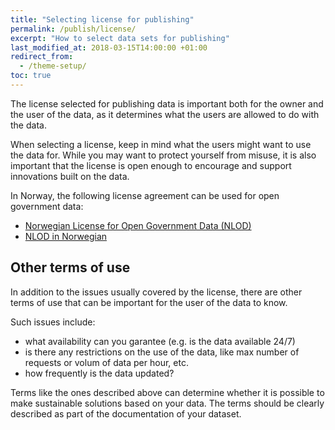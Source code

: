 ```yaml
---
title: "Selecting license for publishing"
permalink: /publish/license/
excerpt: "How to select data sets for publishing"
last_modified_at: 2018-03-15T14:00:00 +01:00
redirect_from:
  - /theme-setup/
toc: true
---
```


The license selected for publishing data is important both for the owner and the user of the data, as it determines what the users are allowed to do with the data.

When selecting a license, keep in mind what the users might want to use the data for. While you may want to protect yourself from misuse, it is also important that the license is open enough to encourage and support innovations built on the data. 

In Norway, the following license agreement can be used for open government data:
- [Norwegian License for Open Government Data (NLOD)](https://data.norge.no/nlod/en)
- [NLOD in Norwegian](https://data.norge.no/nlod/no)

## Other terms of use

In addition to the issues usually covered by the license, there are other terms of use that can be important for the user of the data to know.

Such issues include:
- what availability can you garantee (e.g. is the data available 24/7)
- is there any restrictions on the use of the data, like max number of requests or volum of data per hour, etc.
- how frequently is the data updated?

Terms like the ones described above can determine whether it is possible to make sustainable solutions based on your data. The terms should be clearly described as part of the documentation of your dataset. 
